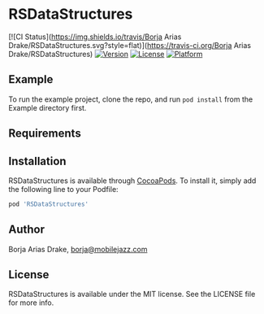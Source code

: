 # RSDataStructures

[![CI Status](https://img.shields.io/travis/Borja Arias Drake/RSDataStructures.svg?style=flat)](https://travis-ci.org/Borja Arias Drake/RSDataStructures)
[![Version](https://img.shields.io/cocoapods/v/RSDataStructures.svg?style=flat)](https://cocoapods.org/pods/RSDataStructures)
[![License](https://img.shields.io/cocoapods/l/RSDataStructures.svg?style=flat)](https://cocoapods.org/pods/RSDataStructures)
[![Platform](https://img.shields.io/cocoapods/p/RSDataStructures.svg?style=flat)](https://cocoapods.org/pods/RSDataStructures)

## Example

To run the example project, clone the repo, and run `pod install` from the Example directory first.

## Requirements

## Installation

RSDataStructures is available through [CocoaPods](https://cocoapods.org). To install
it, simply add the following line to your Podfile:

```ruby
pod 'RSDataStructures'
```

## Author

Borja Arias Drake, borja@mobilejazz.com

## License

RSDataStructures is available under the MIT license. See the LICENSE file for more info.
